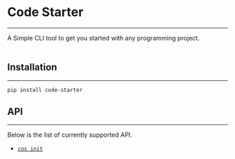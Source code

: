 # Code Starter
___

A Simple CLI tool to get you started with any programming project.
<br>
<br>

## Installation
___
```bash
pip install code-starter
```
## API
___
Below is the list of currently supported API.

* [`cos init`](docs/README.md#init)